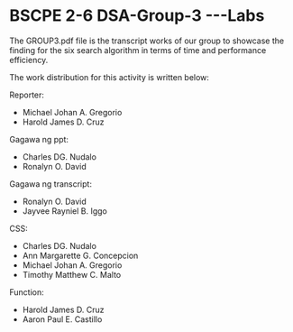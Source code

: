 # BSCPE 2-6 DSA-Group-3 ---Labs

The GROUP3.pdf file is the transcript works of our group to showcase the finding for the six search algorithm in terms of time and performance efficiency.

The work distribution for this activity is written below:

Reporter:
- Michael Johan A. Gregorio
- Harold James D. Cruz

Gagawa ng ppt:
- Charles DG. Nudalo
- Ronalyn O. David

Gagawa ng transcript:
- Ronalyn O. David
- Jayvee Rayniel B. Iggo

CSS:
- Charles DG. Nudalo
- Ann Margarette G. Concepcion
- Michael Johan A. Gregorio
- Timothy Matthew C. Malto

Function:
- Harold James D. Cruz
- Aaron Paul E. Castillo

